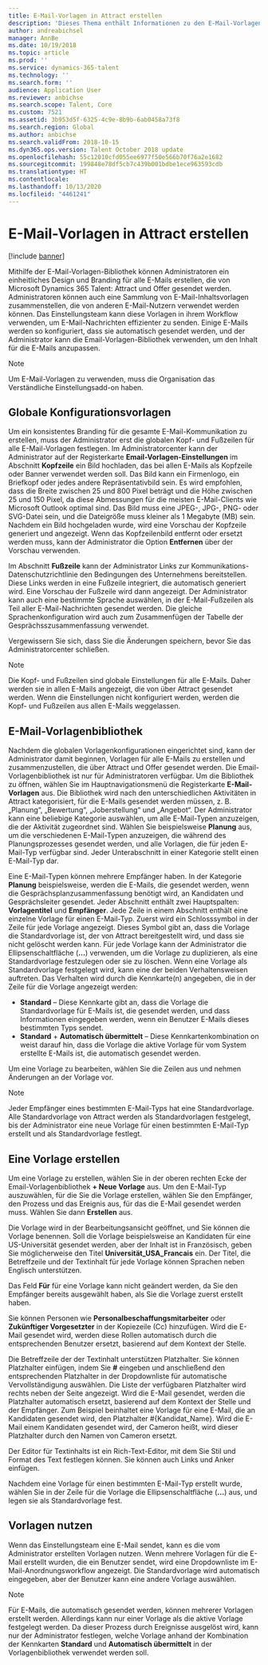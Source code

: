 ```yaml
---
title: E-Mail-Vorlagen in Attract erstellen
description: 'Dieses Thema enthält Informationen zu den E-Mail-Vorlagen, die Sie in Microsoft Dynamics 365 Talent: Attract erstellen und verwenden können.'
author: andreabichsel
manager: AnnBe
ms.date: 10/19/2018
ms.topic: article
ms.prod: ''
ms.service: dynamics-365-talent
ms.technology: ''
ms.search.form: ''
audience: Application User
ms.reviewer: anbichse
ms.search.scope: Talent, Core
ms.custom: 7521
ms.assetid: 3b953d5f-6325-4c9e-8b9b-6ab0458a73f8
ms.search.region: Global
ms.author: anbichse
ms.search.validFrom: 2018-10-15
ms.dyn365.ops.version: Talent October 2018 update
ms.openlocfilehash: 55c12010cfd055ee6977f50e566b70f76a2e1682
ms.sourcegitcommit: 199848e78df5cb7c439b001bdbe1ece963593cdb
ms.translationtype: HT
ms.contentlocale: 
ms.lasthandoff: 10/13/2020
ms.locfileid: "4461241"
---
```

# <a name="create-email-templates-in-attract"></a>E-Mail-Vorlagen in Attract erstellen

[!include [banner](includes/banner.md)]

Mithilfe der E-Mail-Vorlagen-Bibliothek können Administratoren ein einheitliches Design und Branding für alle E-Mails erstellen, die von Microsoft Dynamics 365 Talent: Attract und Offer gesendet werden. Administratoren können auch eine Sammlung von E-Mail-Inhaltsvorlagen zusammenstellen, die von anderen E-Mail-Nutzern verwendet werden können. Das Einstellungsteam kann diese Vorlagen in ihrem Workflow verwenden, um E-Mail-Nachrichten effizienter zu senden. Einige E-Mails werden so konfiguriert, dass sie automatisch gesendet werden, und der Administrator kann die Email-Vorlagen-Bibliothek verwenden, um den Inhalt für die E-Mails anzupassen.

> [!NOTE]
> Um E-Mail-Vorlagen zu verwenden, muss die Organisation das Verständliche Einstellungsadd-on haben.

## <a name="global-template-configurations"></a>Globale Konfigurationsvorlagen

Um ein konsistentes Branding für die gesamte E-Mail-Kommunikation zu erstellen, muss der Administrator erst die globalen Kopf- und Fußzeilen für alle E-Mail-Vorlagen festlegen. Im Administratorcenter kann der Administrator auf der Registerkarte **Email-Vorlagen-Einstellungen** im Abschnitt **Kopfzeile** ein Bild hochladen, das bei allen E-Mails als Kopfzeile oder Banner verwendet werden soll. Das Bild kann ein Firmenlogo, ein Briefkopf oder jedes andere Repräsentativbild sein. Es wird empfohlen, dass die Breite zwischen 25 und 800 Pixel beträgt und die Höhe zwischen 25 und 150 Pixel, da diese Abmessungen für die meisten E-Mail-Clients wie Microsoft Outlook optimal sind. Das Bild muss eine JPEG-, JPG-, PNG- oder SVG-Datei sein, und die Dateigröße muss kleiner als 1 Megabyte (MB) sein. Nachdem ein Bild hochgeladen wurde, wird eine Vorschau der Kopfzeile generiert und angezeigt. Wenn das Kopfzeilenbild entfernt oder ersetzt werden muss, kann der Administrator die Option **Entfernen** über der Vorschau verwenden.

Im Abschnitt **Fußzeile** kann der Administrator Links zur Kommunikations-Datenschutzrichtlinie den Bedingungen des Unternehmens bereitstellen. Diese Links werden in eine Fußzeile integriert, die automatisch generiert wird. Eine Vorschau der Fußzeile wird dann angezeigt. Der Administrator kann auch eine bestimmte Sprache auswählen, in der E-Mail-Fußzeilen als Teil aller E-Mail-Nachrichten gesendet werden. Die gleiche Sprachenkonfiguration wird auch zum Zusammenfügen der Tabelle der Gesprächsszusammenfassung verwendet. 

Vergewissern Sie sich, dass Sie die Änderungen speichern, bevor Sie das Administratorcenter schließen.

> [!NOTE] 
> Die Kopf- und Fußzeilen sind globale Einstellungen für alle E-Mails. Daher werden sie in allen E-Mails angezeigt, die von über Attract gesendet werden. Wenn die Einstellungen nicht konfiguriert werden, werden die Kopf- und Fußzeilen aus allen E-Mails weggelassen.

## <a name="email-template-library"></a>E-Mail-Vorlagenbibliothek 

Nachdem die globalen Vorlagenkonfigurationen eingerichtet sind, kann der Administrator damit beginnen, Vorlagen für alle E-Mails zu erstellen und zusammenzustellen, die über Attract und Offer gesendet werden. Die Email-Vorlagenbibliothek ist nur für Administratoren verfügbar. Um die Bibliothek zu öffnen, wählen Sie im Hauptnavigationsmenü die Registerkarte **E-Mail-Vorlagen** aus. Die Bibliothek wird nach den unterschiedlichen Aktivitäten in Attract kategorisiert, für die E-Mails gesendet werden müssen, z. B. „Planung“, „Bewertung“, „Joberstellung“ und „Angebot“. Der Administrator kann eine beliebige Kategorie auswählen, um alle E-Mail-Typen anzuzeigen, die der Aktivität zugeordnet sind. Wählen Sie beispielsweise **Planung** aus, um die verschiedenen E-Mail-Typen anzuzeigen, die während des Planungsprozesses gesendet werden, und alle Vorlagen, die für jeden E-Mail-Typ verfügbar sind. Jeder Unterabschnitt in einer Kategorie stellt einen E-Mail-Typ dar.

Eine E-Mail-Typen können mehrere Empfänger haben. In der Kategorie **Planung** beispielsweise, werden die E-Mails, die gesendet werden, wenn die Gesprächsplanzusammenfassung benötigt wird, an Kandidaten und Gesprächsleiter gesendet. Jeder Abschnitt enthält zwei Hauptspalten: **Vorlagentitel** und **Empfänger**. Jede Zeile in einem Abschnitt enthält eine einzelne Vorlage für einen E-Mail-Typ. Zuerst wird ein Schlosssymbol in der Zeile für jede Vorlage angezeigt. Dieses Symbol gibt an, dass die Vorlage die Standardvorlage ist, der von Attract bereitgestellt wird, und dass sie nicht gelöscht werden kann. Für jede Vorlage kann der Administrator die Ellipsenschaltfläche (**…**) verwenden, um die Vorlage zu duplizieren, als eine Standardvorlage festzulegen oder sie zu löschen. Wenn eine Vorlage als Standardvorlage festgelegt wird, kann eine der beiden Verhaltensweisen auftreten. Das Verhalten wird durch die Kennkarte(n) angegeben, die in der Zeile für die Vorlage angezeigt werden:

- **Standard** – Diese Kennkarte gibt an, dass die Vorlage die Standardvorlage für E-Mails ist, die gesendet werden, und dass Informationen eingegeben werden, wenn ein Benutzer E-Mails dieses bestimmten Typs sendet.
- **Standard** + **Automatisch übermittelt** – Diese Kennkartenkombination on weist darauf hin, dass die Vorlage die aktive Vorlage für vom System erstellte E-Mails ist, die automatisch gesendet werden.

Um eine Vorlage zu bearbeiten, wählen Sie die Zeilen aus und nehmen Änderungen an der Vorlage vor.

> [!NOTE]
> Jeder Empfänger eines bestimmten E-Mail-Typs hat eine Standardvorlage. Alle Standardvorlage von Attract werden als Standardvorlagen festgelegt, bis der Administrator eine neue Vorlage für einen bestimmten E-Mail-Typ erstellt und als Standardvorlage festlegt.

## <a name="create-a-template"></a>Eine Vorlage erstellen

Um eine Vorlage zu erstellen, wählen Sie in der oberen rechten Ecke der Email-Vorlagenbibliothek **+ Neue Vorlage** aus. Um den E-Mail-Typ auszuwählen, für die Sie die Vorlage erstellen, wählen Sie den Empfänger, den Prozess und das Ereignis aus, für das die E-Mail gesendet werden muss. Wählen Sie dann **Erstellen** aus.

Die Vorlage wird in der Bearbeitungsansicht geöffnet, und Sie können die Vorlage benennen. Soll die Vorlage beispielsweise an Kandidaten für eine US-Universität gesendet werden, aber der Inhalt ist in Französisch, geben Sie möglicherweise den Titel **Universität\_USA\_Francais** ein. Der Titel, die Betreffzeile und der Textinhalt für jede Vorlage können Sprachen neben Englisch unterstützen.

Das Feld **Für** für eine Vorlage kann nicht geändert werden, da Sie den Empfänger bereits ausgewählt haben, als Sie die Vorlage zuerst erstellt haben.

Sie können Personen wie **Personalbeschaffungsmitarbeiter** oder **Zukünftiger Vorgesetzter** in der Kopiezeile (Cc) hinzufügen. Wird die E-Mail gesendet wird, werden diese Rollen automatisch durch die entsprechenden Benutzer ersetzt, basierend auf dem Kontext der Stelle.

Die Betreffzeile der der Textinhalt unterstützen Platzhalter. Sie können Platzhalter einfügen, indem Sie **\#** eingeben und anschließend den entsprechenden Platzhalter in der Dropdownliste für automatische Vervollständigung auswählen. Die Liste der verfügbaren Platzhalter wird rechts neben der Seite angezeigt. Wird die E-Mail gesendet, werden die Platzhalter automatisch ersetzt, basierend auf dem Kontext der Stelle und der Empfänger. Zum Beispiel beinhaltet eine Vorlage für eine E-Mail, die an Kandidaten gesendet wird, den Platzhalter \#{Kandidat\_Name}. Wird die E-Mail einem Kandidaten gesendet wird, der Cameron heißt, wird dieser Platzhalter durch den Namen von Cameron ersetzt.

Der Editor für Textinhalts ist ein Rich-Text-Editor, mit dem Sie Stil und Format des Text festlegen können. Sie können auch Links und Anker einfügen.

Nachdem eine Vorlage für einen bestimmten E-Mail-Typ erstellt wurde, wählen Sie in der Zeile für die Vorlage die Ellipsenschaltfläche (**…**) aus, und legen sie als Standardvorlage fest.

## <a name="consume-templates"></a>Vorlagen nutzen

Wenn das Einstellungsteam eine E-Mail sendet, kann es die vom Administrator erstellten Vorlagen nutzen. Wenn mehrere Vorlagen für die E-Mail erstellt wurden, die ein Benutzer sendet, wird eine Dropdownliste im E-Mail-Anordnungsworkflow angezeigt. Die Standardvorlage wird automatisch eingegeben, aber der Benutzer kann eine andere Vorlage auswählen.

> [!NOTE] 
> Für E-Mails, die automatisch gesendet werden, können mehrerer Vorlagen erstellt werden. Allerdings kann nur einer Vorlage als die aktive Vorlage festgelegt werden. Da dieser Prozess durch Ereignisse ausgelöst wird, kann nur der Administrator festlegen, welche Vorlage anhand der Kombination der Kennkarten **Standard** und **Automatisch übermittelt** in der Vorlagenbibliothek verwendet werden soll.
